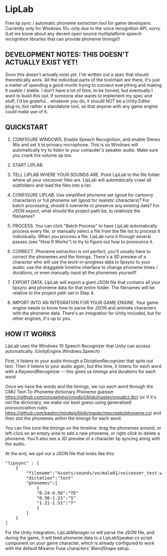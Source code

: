 # LipLab

Free lip sync / automatic phoneme extraction tool for game developers. Currently only for Windows 10+ only due to the voice recognition API, sorry. (Let me know about any decent open source multiplatform speech recognition libraries that can provide phoneme timings!)

## DEVELOPMENT NOTES: THIS DOESN'T ACTUALLY EXIST YET!

Sooo this doesn't actually exist yet. I've written out a spec that should theoretically work. All the individual parts of the toolchain are there, it's just a matter of spending a good month trying to connect everything and making it usable / stable. I don't have a lot of time, to be honest, but eventually I want to build this out. If someone else wants to implement my spec and stuff, I'd be grateful... whatever you do, it should NOT be a Unity Editor plug-in, but rather a standalone tool, so that anyone with any game engine could make use of it.


## QUICKSTART

1. CONFIGURE WINDOWS. Enable Speech Recognition, and enable Stereo Mix and set it to primary microphone. This is so Windows will automatically try to listen to your computer's speaker audio. Make sure you crank the volume up too.

2. START LIPLAB.

3. TELL LIPLAB WHERE YOUR SOUNDS ARE. Point LipLab to the file folder where all your voiceover files are. LipLab will automatically crawl all subfolders and load the files into a list.

4. CONFIGURE LIPLAB. Use simplified phoneme set (good for cartoony characters) or full phoneme set (good for realistic characters)? For batch processing, should it overwrite or preserve any existing data? For JSON export, what should the project path be, to relativize the filenames?

5. PROCESS. You can click "Batch Process" to have LipLab automatically process every file, or manually select a file from the file list to process it individually. When you process a file, LipLab runs it through several passes (see "How It Works") to try to figure out how to pronounce it.

6. CORRECT. Phoneme extraction is not perfect, you'll usually have to correct the phonemes and the timings. There's a 3D preview of a character who will use the work-in-progress data to lipsync to your audio; use the draggable timeline interface to change phoneme times / durations, or even manually input all the phonemes yourself!

7. EXPORT DATA. LipLab will export a giant JSON file that contains all your lipsync and phoneme data for that entire folder. The filenames will be relative to the project path set in Step 4.

8. IMPORT INTO AN INTEGRATION FOR YOUR GAME ENGINE. Your game engine needs to know how to parse the JSON and animate characters with the phoneme data. There's an integration for Unity included, but for other engines, it's up to you.


## HOW IT WORKS

LipLab uses the Windows 10 Speech Recognizer that Unity can access automatically. (UnityEngine.Windows.Speech)

First, it listens to your audio through a DictationRecognizer that spits out text. Then it listens to your audio again, but this time, it listens for each word with a KeywordRecognizer -- this gives us timings and durations for each word.

Once we have the words and the timings, we run each word through the CMU Text-To-Phoneme dictionary Phoneme guesser https://github.com/cmusphinx/cmudict/blob/master/cmudict.dict (or if it's not the dictionary, we make our best guess using generalized pronounciation rules https://github.com/bashrc/mindpix/blob/master/mpcreate/phoneme.cs) and then slot the phonemes within the timings for each word.

You can fine tune the timings on the timeline: drag the phonemes around, or left-click on an empty area to add a new phoneme, or right-click to delete a phoneme. You'll also see a 3D preview of a character lip syncing along with the audio. 

At the end, we spit out a JSON file that looks like this:

<pre>"lipsync" : [
	{
		"filename":"Assets/sounds/vo/male01/voiceover_test.wav"
		"dictation":"test"
		"phonemes":[
			{
			"0.24-0.56":"TE"
			"0.56-1.21":"S"
			"1.21-1.51":"T"
			}
		]
	}
]</pre>

For the Unity integration, LipLabManager.cs will parse the JSON file, and during the game, it will feed phoneme data to a LipLabSpeaker.cs script component on your game character, which is already configured to work with the default Mixamo Fuse characters' BlendShape setup.
